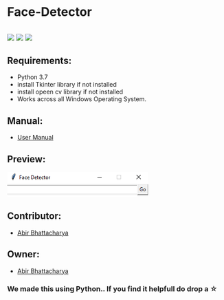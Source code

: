 # Face-Detector
![](https://img.shields.io/twitter/follow/IamAbir82?color=Black&label=Abir%20Bhattacharya&logo=Twitter&logoColor=Blue&style=flat-square)
![](https://img.shields.io/github/forks/abirbhattacharya82/Face-Detector?color=green&label=Forks&logo=github&logoColor=white&style=plastic)
![](https://img.shields.io/github/stars/abirbhattacharya82/Face-Detector?color=green&label=Stars&logo=github&logoColor=white&style=plastic)
![]()
![]()
-------------------
##  Requirements:
* Python 3.7
* install Tkinter library if not installed
* install opeen cv library if not installed
* Works across all Windows Operating System.
## Manual:
* [User Manual](User_manual.md)
## Preview:
![](Untitled.png)
## Contributor:
* [Abir Bhattacharya](https://github.com/abirbhattacharya82)
## Owner:
* [Abir Bhattacharya](https://github.com/abirbhattacharya82)
### We made this using Python.. If you find it helpfull do drop a ☆
